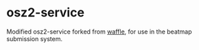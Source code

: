 # osz2-service

Modified osz2-service forked from [waffle](https://github.com/Waffle-osu/osz2-service), for use in the beatmap submission system.
